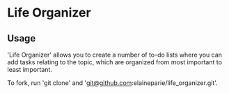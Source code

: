 # Life Organizer

## Usage

'Life Organizer' allows you to create a number of to-do lists where you can add tasks relating to the topic, which are organized from most important to least important.

To fork, run 'git clone' and 'git@github.com:elaineparie/life_organizer.git'.
